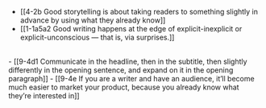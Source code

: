 - [[4-2b Good storytelling is about taking readers to something slightly in advance by using what they already know]]
- [[1-1a5a2 Good writing happens at the edge of explicit-inexplicit or explicit-unconscious — that is, via surprises.]]
<br>
- [[9-4d1 Communicate in the headline, then in the subtitle, then slightly differently in the opening sentence, and expand on it in the opening paragraph]]
- [[9-4e If you are a writer and have an audience, it’ll become much easier to market your product, because you already know what they’re interested in]]
